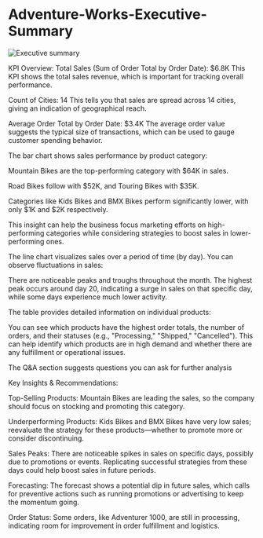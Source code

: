 # Adventure-Works-Executive-Summary

![Executive summary](https://github.com/user-attachments/assets/ad51571c-cc0f-45fe-8042-7eac83b36022)


KPI Overview:
Total Sales (Sum of Order Total by Order Date): $6.8K
This KPI shows the total sales revenue, which is important for tracking overall performance.

Count of Cities: 14
This tells you that sales are spread across 14 cities, giving an indication of geographical reach.

Average Order Total by Order Date: $3.4K
The average order value suggests the typical size of transactions, which can be used to gauge customer spending behavior.

The bar chart shows sales performance by product category:

Mountain Bikes are the top-performing category with $64K in sales.

Road Bikes follow with $52K, and Touring Bikes with $35K.

Categories like Kids Bikes and BMX Bikes perform significantly lower, with only $1K and $2K respectively.

This insight can help the business focus marketing efforts on high-performing categories while considering strategies to boost sales in lower-performing ones.

The line chart visualizes sales over a period of time (by day). You can observe fluctuations in sales:

There are noticeable peaks and troughs throughout the month.
The highest peak occurs around day 20, indicating a surge in sales on that specific day, while some days experience much lower activity.

The table provides detailed information on individual products:

You can see which products have the highest order totals, the number of orders, and their statuses (e.g., "Processing," "Shipped," "Cancelled").
This can help identify which products are in high demand and whether there are any fulfillment or operational issues.

The Q&A section suggests questions you can ask for further analysis

Key Insights & Recommendations:

Top-Selling Products: 
Mountain Bikes are leading the sales, so the company should focus on stocking and promoting this category.

Underperforming Products:
Kids Bikes and BMX Bikes have very low sales; reevaluate the strategy for these products—whether to promote more or consider discontinuing.

Sales Peaks: 
There are noticeable spikes in sales on specific days, possibly due to promotions or events. Replicating successful strategies from these days could help boost sales in future periods.

Forecasting: 
The forecast shows a potential dip in future sales, which calls for preventive actions such as running promotions or advertising to keep the momentum going.

Order Status: 
Some orders, like Adventurer 1000, are still in processing, indicating room for improvement in order fulfillment and logistics.
